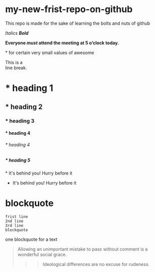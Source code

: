 # my-new-frist-repo-on-github
This repo is made for the sake of learning the bolts and nuts of github

*Italics*
***Bold***

**Everyone *must* attend the meeting at 5 o’clock today.**

\* for certain very small values of awesome

This is a\
line break.

#  * heading  1
## *  heading 2
### * heading 3
#### * heading 4
###### * heading 4
##### * heading 5

\* It's behind you! Hurry before it

   * It's behind you! Hurry before it
   
  # blockquote
    frist line
    2nd line 
    3rd line 
    blockquote
   one blockquote for a text 
   
> Allowing an unimportant mistake to pass without comment is a wonderful social grace.
>>
>>> Ideological differences are no excuse for rudeness.
                            
